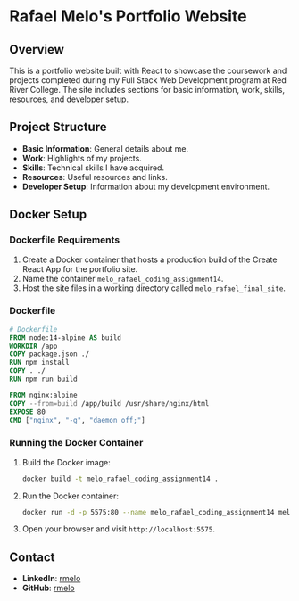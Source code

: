 # Rafael Melo's Portfolio Website

## Overview

This is a portfolio website built with React to showcase the coursework and projects completed during my Full Stack Web Development program at Red River College. The site includes sections for basic information, work, skills, resources, and developer setup.

## Project Structure

- **Basic Information**: General details about me.
- **Work**: Highlights of my projects.
- **Skills**: Technical skills I have acquired.
- **Resources**: Useful resources and links.
- **Developer Setup**: Information about my development environment.

## Docker Setup

### Dockerfile Requirements

1. Create a Docker container that hosts a production build of the Create React App for the portfolio site.
2. Name the container `melo_rafael_coding_assignment14`.
3. Host the site files in a working directory called `melo_rafael_final_site`.

### Dockerfile

```dockerfile
# Dockerfile
FROM node:14-alpine AS build
WORKDIR /app
COPY package.json ./
RUN npm install
COPY . ./
RUN npm run build

FROM nginx:alpine
COPY --from=build /app/build /usr/share/nginx/html
EXPOSE 80
CMD ["nginx", "-g", "daemon off;"]
```

### Running the Docker Container

1. Build the Docker image:

   ```bash
   docker build -t melo_rafael_coding_assignment14 .
   ```

2. Run the Docker container:

   ```bash
   docker run -d -p 5575:80 --name melo_rafael_coding_assignment14 melo_rafael_coding_assignment14
   ```

3. Open your browser and visit `http://localhost:5575`.

## Contact

- **LinkedIn**: [rmelo](https://www.linkedin.com/in/rafaelmelok/)
- **GitHub**: [rmelo](https://github.com/rafxmelo)
